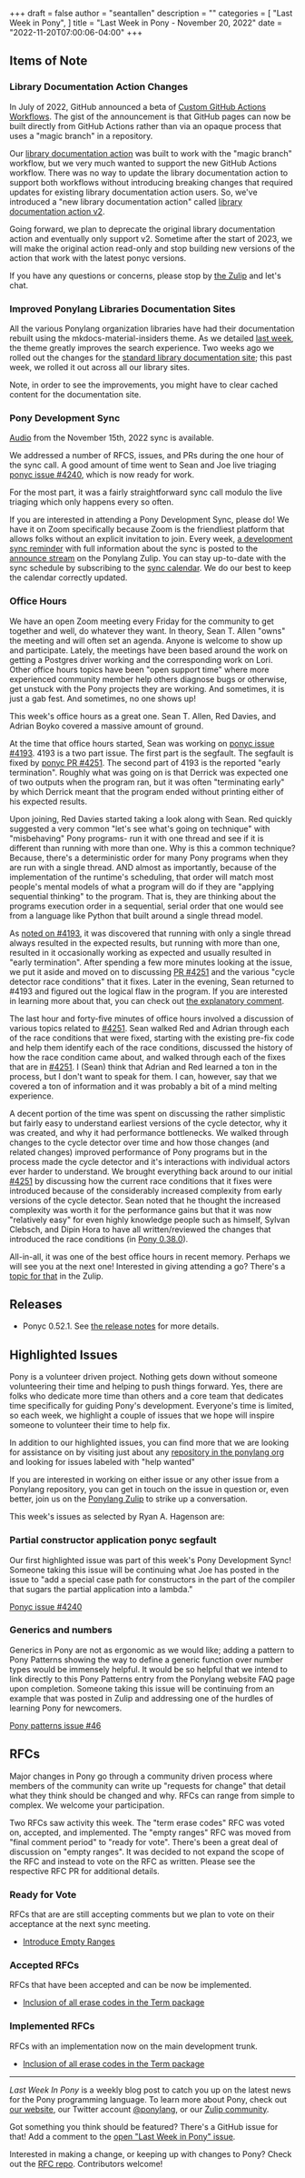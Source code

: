 +++
draft = false
author = "seantallen"
description = ""
categories = [
    "Last Week in Pony",
]
title = "Last Week in Pony - November 20, 2022"
date = "2022-11-20T07:00:06-04:00"
+++

<!--more-->

## Items of Note

### Library Documentation Action Changes

In July of 2022, GitHub announced a beta of [Custom GitHub Actions Workflows](https://github.blog/changelog/2022-07-27-github-pages-custom-github-actions-workflows-beta/). The gist of the announcement is that GitHub pages can now be built directly from GitHub Actions rather than via an opaque process that uses a "magic branch" in a repository.

Our [library documentation action](https://github.com/ponylang/library-documentation-action) was built to work with the "magic branch" workflow, but we very much wanted to support the new GitHub Actions workflow. There was no way to update the library documentation action to support both workflows without introducing breaking changes that required updates for existing library documentation action users. So, we've introduced a "new library documentation action" called [library documentation action v2](https://github.com/ponylang/library-documentation-action-v2).

Going forward, we plan to deprecate the original library documentation action and eventually only support v2. Sometime after the start of 2023, we will make the original action read-only and stop building new versions of the action that work with the latest ponyc versions.

If you have any questions or concerns, please stop by [the Zulip](https://ponylang.zulipchat.com/) and let's chat.

### Improved Ponylang Libraries Documentation Sites

All the various Ponylang organization libraries have had their documentation rebuilt using the mkdocs-material-insiders theme. As we detailed [last week](https://www.ponylang.io/blog/2022/11/last-week-in-pony---november-13-2022/#stdlib-ponylang-io-improved), the theme greatly improves the search experience. Two weeks ago we rolled out the changes for the [standard library documentation site](https://stdlib.ponylang.org); this past week, we rolled it out across all our library sites.

Note, in order to see the improvements, you might have to clear cached content for the documentation site.

### Pony Development Sync

[Audio](https://sync-recordings.ponylang.io/r/2022_11_15.m4a) from the November 15th, 2022 sync is available.

We addressed a number of RFCS, issues, and PRs during the one hour of the sync call. A good amount of time went to Sean and Joe live triaging [ponyc issue #4240](https://github.com/ponylang/ponyc/issues/4240), which is now ready for work.

For the most part, it was a fairly straightforward sync call modulo the live triaging which only happens every so often.

If you are interested in attending a Pony Development Sync, please do! We have it on Zoom specifically because Zoom is the friendliest platform that allows folks without an explicit invitation to join. Every week, [a development sync reminder](https://ponylang.zulipchat.com/#narrow/stream/189932-announce/topic/Sync.20Reminder) with full information about the sync is posted to the [announce stream](https://ponylang.zulipchat.com/#narrow/stream/189932-announce) on the Ponylang Zulip. You can stay up-to-date with the sync schedule by subscribing to the [sync calendar](https://calendar.google.com/calendar/ical/59jcru6f50mrpqbm7em4iclnkk%40group.calendar.google.com/public/basic.ics). We do our best to keep the calendar correctly updated.

### Office Hours

We have an open Zoom meeting every Friday for the community to get together and well, do whatever they want. In theory, Sean T. Allen "owns" the meeting and will often set an agenda. Anyone is welcome to show up and participate. Lately, the meetings have been based around the work on getting a Postgres driver working and the corresponding work on Lori. Other office hours topics have been "open support time" where more experienced community member help others diagnose bugs or otherwise, get unstuck with the Pony projects they are working. And sometimes, it is just a gab fest. And sometimes, no one shows up!

This week's office hours as a great one. Sean T. Allen, Red Davies, and Adrian Boyko covered a massive amount of ground.

At the time that office hours started, Sean was working on [ponyc issue #4193](https://github.com/ponylang/ponyc/issues/4193). 4193 is a two part issue. The first part is the segfault. The segfault is fixed by [ponyc PR #4251](https://github.com/ponylang/ponyc/pull/4251). The second part of 4193 is the reported "early termination". Roughly what was going on is that Derrick was expected one of two outputs when the program ran, but it was often "terminating early" by which Derrick meant that the program ended without printing either of his expected results.

Upon joining, Red Davies started taking a look along with Sean. Red quickly suggested a very common "let's see what's going on technique" with "misbehaving" Pony programs- run it with one thread and see if it is different than running with more than one. Why is this a common technique? Because, there's a deterministic order for many Pony programs when they are run with a single thread. AND almost as importantly, because of the implementation of the runtime's scheduling, that order will match most people's mental models of what a program will do if they are "applying sequential thinking" to the program. That is, they are thinking about the programs execution order in a sequential, serial order that one would see from a language like Python that built around a single thread model.

As [noted on #4193](https://github.com/ponylang/ponyc/issues/4193#issuecomment-1320474536), it was discovered that running with only a single thread always resulted in the expected results, but running with more than one, resulted in it occasionally working as expected and usually resulted in "early termination". After spending a few more minutes looking at the issue, we put it aside and moved on to discussing [PR #4251](https://github.com/ponylang/ponyc/pull/4251) and the various "cycle detector race conditions" that it fixes. Later in the evening, Sean returned to #4193 and figured out the logical flaw in the program. If you are interested in learning more about that, you can check out [the explanatory comment](https://github.com/ponylang/ponyc/issues/4193#issuecomment-1320793266).

The last hour and forty-five minutes of office hours involved a discussion of various topics related to [#4251](https://github.com/ponylang/ponyc/pull/4251). Sean walked Red and Adrian through each of the race conditions that were fixed, starting with the existing pre-fix code and help them identify each of the race conditions, discussed the history of how the race condition came about, and walked through each of the fixes that are in  [#4251](https://github.com/ponylang/ponyc/pull/4251). I (Sean) think that Adrian and Red learned a ton in the process, but I don't want to speak for them. I can, however, say that we covered a ton of information and it was probably a bit of a mind melting experience.

A decent portion of the time was spent on discussing the rather simplistic but fairly easy to understand earliest versions of the cycle detector, why it was created, and why it had performance bottlenecks. We walked through changes to the cycle detector over time and how those changes (and related changes) improved performance of Pony programs but in the process made the cycle detector and it's interactions with individual actors ever harder to understand. We brought everything back around to our initial [#4251](https://github.com/ponylang/ponyc/pull/4251) by discussing how the current race conditions that it fixes were introduced because of the considerably increased complexity from early versions of the cycle detector. Sean noted that he thought the increased complexity was worth it for the performance gains but that it was now "relatively easy" for even highly knowledge people such as himself, Sylvan Clebsch, and Dipin Hora to have all written/reviewed the changes that introduced the race conditions (in [Pony 0.38.0](https://github.com/ponylang/ponyc/releases/tag/0.38.0)).

All-in-all, it was one of the best office hours in recent memory. Perhaps we will see you at the next one! Interested in giving attending a go? There's a [topic for that](https://ponylang.zulipchat.com/#narrow/stream/189934-general/topic/Office.20hours) in the Zulip.

## Releases

- Ponyc 0.52.1. See [the release notes](https://github.com/ponylang/ponyc/releases/tag/0.52.1) for more details.

## Highlighted Issues

Pony is a volunteer driven project. Nothing gets down without someone volunteering their time and helping to push things forward. Yes, there are folks who dedicate more time than others and a core team that dedicates time specifically for guiding Pony's development. Everyone's time is limited, so each week, we highlight a couple of issues that we hope will inspire someone to volunteer their time to help fix.

In addition to our highlighted issues, you can find more that we are looking for assistance on by visiting just about any [repository in the ponylang org](https://github.com/ponylang/) and looking for issues labeled with "help wanted"

If you are interested in working on either issue or any other issue from a Ponylang repository, you can get in touch on the issue in question or, even better, join us on the [Ponylang Zulip](https://ponylang.zulipchat.com/) to strike up a conversation.

This week's issues as selected by Ryan A. Hagenson are:

### Partial constructor application ponyc segfault

Our first highlighted issue was part of this week's Pony Development Sync! Someone taking this issue will be continuing what Joe has posted in the issue to "add a special case path for constructors in the part of the compiler that sugars the partial application into a lambda."

[Ponyc issue #4240](https://github.com/ponylang/ponyc/issues/4240)

### Generics and numbers

Generics in Pony are not as ergonomic as we would like; adding a pattern to Pony Patterns showing the way to define a generic function over number types would be immensely helpful. It would be so helpful that we intend to link directly to this Pony Patterns entry from the Ponylang website FAQ page upon completion. Someone taking this issue will be continuing from an example that was posted in Zulip and addressing one of the hurdles of learning Pony for newcomers.

[Pony patterns issue #46](https://github.com/ponylang/pony-patterns/issues/46)

## RFCs

Major changes in Pony go through a community driven process where members of the community can write up "requests for change" that detail what they think should be changed and why. RFCs can range from simple to complex. We welcome your participation.

Two RFCs saw activity this week. The "term erase codes" RFC was voted on, accepted, and implemented. The "empty ranges" RFC was moved from "final comment period" to "ready for vote". There's been a great deal of discussion on "empty ranges". It was decided to not expand the scope of the RFC and instead to vote on the RFC as written. Please see the respective RFC PR for additional details.

### Ready for Vote

RFCs that are are still accepting comments but we plan to vote on their acceptance at the next sync meeting.

- [Introduce Empty Ranges](https://github.com/ponylang/rfcs/pull/201)

### Accepted RFCs

RFCs that have been accepted and can be now be implemented.

- [Inclusion of all erase codes in the Term package](https://github.com/ponylang/rfcs/pull/203)

### Implemented RFCs

RFCs with an implementation now on the main development trunk.

- [Inclusion of all erase codes in the Term package](https://github.com/ponylang/ponyc/pull/4246)

---

_Last Week In Pony_ is a weekly blog post to catch you up on the latest news for the Pony programming language. To learn more about Pony, check out [our website](https://ponylang.io), our Twitter account [@ponylang](https://twitter.com/ponylang), or our [Zulip community](https://ponylang.zulipchat.com).

Got something you think should be featured? There's a GitHub issue for that! Add a comment to the [open "Last Week in Pony" issue](https://github.com/ponylang/ponylang.github.io/issues?q=is%3Aissue+is%3Aopen+label%3Alast-week-in-pony).

Interested in making a change, or keeping up with changes to Pony? Check out the [RFC repo](https://github.com/ponylang/rfcs). Contributors welcome!
